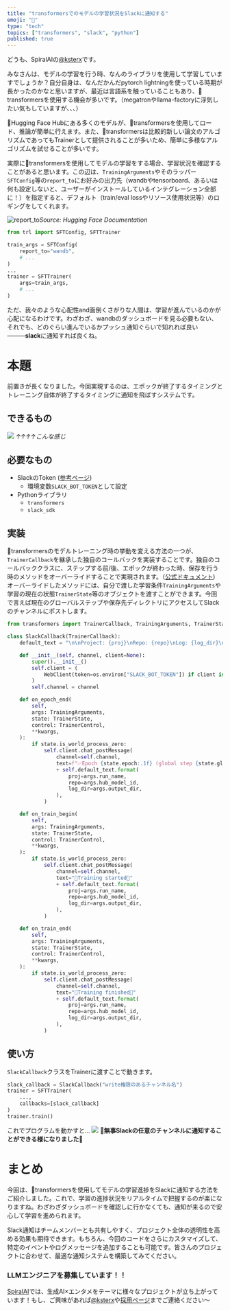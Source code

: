 ```yaml
---
title: "transformersでのモデルの学習状況をSlackに通知する"
emoji: "🤗"
type: "tech"
topics: ["transformers", "slack", "python"]
published: true
---
```

どうも、SpiralAIの[@ksterx](https://twitter.com/kster_xyz)です。

みなさんは、モデルの学習を行う時、なんのライブラリを使用して学習していますでしょうか？自分自身は、なんだかんだpytorch lightningを使っている時期が長かったのかなと思いますが、最近は言語系を触っていることもあり、🤗transformersを使用する機会が多いです。（megatronやllama-factoryに浮気したい気もしていますが、、、）

🤗Hugging Face Hubにある多くのモデルが、🤗transformersを使用してロード、推論が簡単に行えます。また、🤗transformersは比較的新しい論文のアルゴリズムであってもTrainerとして提供されることが多いため、簡単に多様なアルゴリズムを試せることが多いです。

実際に🤗transformersを使用してモデルの学習をする場合、学習状況を確認することがあると思います。この辺は、`TrainingArguments`やそのラッパー`SFTConfig`等の`report_to`にお好みの出力先（wandbやtensorboard、あるいは何も設定しないと、ユーザーがインストールしているインテグレーション全部に！）を指定すると、デフォルト（train/eval lossやリソース使用状況等）のロギングをしてくれます。

![report_to](https://storage.googleapis.com/zenn-user-upload/585894bcd724-20240710.png)*Source: Hugging Face Documentation*

```python
from trl import SFTConfig, SFTTrainer

train_args = SFTConfig(
    report_to="wandb",
    # ...
)
...
trainer = SFTTrainer(
    args=train_args,
    # ...
)
```

ただ、我々のような心配性and面倒くさがりな人間は、学習が進んでいるのかが心配になるわけです。わざわざ、wandbのダッシュボードを見る必要もない、それでも、どのぐらい進んでいるかプッシュ通知ぐらいで知れれば良い―――**slack**に通知すれば良くね。

# 本題
前置きが長くなりました。今回実現するのは、エポックが終了するタイミングとトレーニング自体が終了するタイミングに通知を飛ばすシステムです。

## できるもの
![](https://storage.googleapis.com/zenn-user-upload/355037e0a89c-20240711.png)
*↑↑↑↑こんな感じ*

## 必要なもの
- SlackのToken ([参考ページ](https://qiita.com/seratch/items/93714b5cf3974c2f5327))
    - 環境変数`SLACK_BOT_TOKEN`として設定
- Pythonライブラリ
    - `transformers`
    - `slack_sdk`

## 実装
🤗transformersのモデルトレーニング時の挙動を変える方法の一つが、`TrainerCallback`を継承した独自のコールバックを実装することです。独自のコールバッククラスに、ステップする前/後、エポックが終わった時、保存を行う時のメソッドをオーバーライドすることで実現されます。（[公式ドキュメント](https://huggingface.co/docs/transformers/v4.42.0/ja/main_classes/callback#transformers.TrainerCallback))
オーバーライドしたメソッドには、自分で渡した学習条件`TrainingArguments`や学習の現在の状態`TrainerState`等のオブジェクトを渡すことができます。今回で言えば現在のグローバルステップや保存先ディレクトリにアクセスしてSlackのチャンネルにポストします。

```python
from transformers import TrainerCallback, TrainingArguments, TrainerState, TrainerControl

class SlackCallback(TrainerCallback):
    default_text = "\n\nProject: {proj}\nRepo: {repo}\nLog: {log_dir}\n\n"

    def __init__(self, channel, client=None):
        super().__init__()
        self.client = (
            WebClient(token=os.environ["SLACK_BOT_TOKEN"]) if client is None else client
        )
        self.channel = channel

    def on_epoch_end(
        self,
        args: TrainingArguments,
        state: TrainerState,
        control: TrainerControl,
        **kwargs,
    ):
        if state.is_world_process_zero:
            self.client.chat_postMessage(
                channel=self.channel,
                text=f"✅Epoch {state.epoch:.1f} (global step {state.global_step}) finished!!✅"
                + self.default_text.format(
                    proj=args.run_name,
                    repo=args.hub_model_id,
                    log_dir=args.output_dir,
                ),
            )

    def on_train_begin(
        self,
        args: TrainingArguments,
        state: TrainerState,
        control: TrainerControl,
        **kwargs,
    ):
        if state.is_world_process_zero:
            self.client.chat_postMessage(
                channel=self.channel,
                text="🚀Training started🚀"
                + self.default_text.format(
                    proj=args.run_name,
                    repo=args.hub_model_id,
                    log_dir=args.output_dir,
                ),
            )

    def on_train_end(
        self,
        args: TrainingArguments,
        state: TrainerState,
        control: TrainerControl,
        **kwargs,
    ):
        if state.is_world_process_zero:
            self.client.chat_postMessage(
                channel=self.channel,
                text="🎉Training finished🎉"
                + self.default_text.format(
                    proj=args.run_name,
                    repo=args.hub_model_id,
                    log_dir=args.output_dir,
                ),
            )
```


## 使い方

`SlackCallback`クラスをTrainerに渡すことで動きます。
```python
slack_callback = SlackCallback("write権限のあるチャンネル名")
trainer = SFTTrainer(
    ...,
    callbacks=[slack_callback]
)
trainer.train()
```

これでプログラムを動かすと…
![](https://storage.googleapis.com/zenn-user-upload/c375a6006b68-20240711.png)
**🎉無事Slackの任意のチャンネルに通知することができる様になりました🎉**

# まとめ
今回は、🤗transformersを使用してモデルの学習進捗をSlackに通知する方法をご紹介しました。これで、学習の進捗状況をリアルタイムで把握するのが楽になりますね。わざわざダッシュボードを確認しに行かなくても、通知が来るので安心して学習を進められます。

Slack通知はチームメンバーとも共有しやすく、プロジェクト全体の透明性を高める効果も期待できます。もちろん、今回のコードをさらにカスタマイズして、特定のイベントやログメッセージを追加することも可能です。皆さんのプロジェクトに合わせて、最適な通知システムを構築してみてください。

### LLMエンジニアを募集しています！！
[SpiralAI](go-spiral.ai)では、生成AI×エンタメをテーマに様々なプロジェクトが立ち上がっています！もし、ご興味があれば[@ksterx](https://twitter.com/kster_xyz)や[採用ページ](https://go-spiral.ai/recruit)までご連絡ください〜
